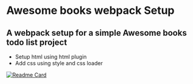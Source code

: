 # Awesome books webpack Setup

## A webpack setup for a simple Awesome books todo list project

- Setup html using html plugin
- Add css using style and css loader

[![Readme Card](https://github-readme-stats.vercel.app/api/pin/?username=Amedzro-Elikplim&repo=github-readme-stats)](https://github.com/anuraghazra/github-readme-stats)
